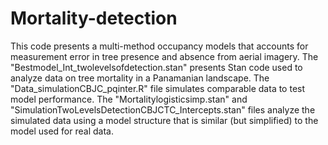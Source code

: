 # Mortality-detection
This code presents a multi-method occupancy models that accounts for measurement error in tree presence and absence from aerial imagery. The "Bestmodel_Int_twolevelsofdetection.stan" presents Stan code used to analyze data on tree mortality in a Panamanian landscape. The "Data_simulationCBJC_pqinter.R" file simulates comparable data to test model performance. The "Mortalitylogisticsimp.stan" and "SimulationTwoLevelsDetectionCBJCTC_Intercepts.stan" files analyze the simulated data using a model structure that is similar (but simplified) to the model used for real data.

